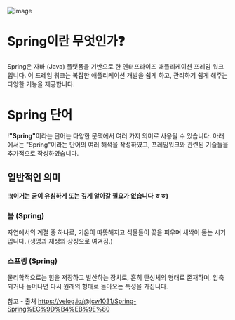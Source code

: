 ![image](https://github.com/user-attachments/assets/90e11622-64f2-4465-8a30-abf2dadc50be)

# Spring이란 무엇인가❓
Spring은 자바 (Java) 플랫폼을 기반으로 한 엔터프라이즈 애플리케이션 프레임 워크입니다. 이 프레임 워크는 복잡한 애플리케이션 개발을 쉽게 하고, 관리하기 쉽게 해주는 다양한 기능을 제공합니다.

# Spring 단어 
!<b>"Spring"</b>이라는 단어는 다양한 문맥에서 여러 가지 의미로 사용될 수 있습니다. 아래에서는 "Spring"이라는 단어의 여러 해석을 작성하였고, 프레임워크와 관련된 기술들을 추가적으로 작성하였습니다.
## 일반적인 의미 
!!<b>(이거는 굳이 유심하게 또는 깊게 알아갈 필요가 없습니다 ㅎㅎ)</b>
### 봄 (Spring)
자연에서의 계절 중 하나로, 기온이 따뜻해지고 식물들이 꽃을 피우며 새싹이 돋는 시기입니다. (생명과 재생의 상징으로 여겨짐.)
### 스프링 (Spring)
물리학적으로는 힘을 저장하고 발산하는 장치로, 흔히 탄성체의 형태로 존재하며, 압축되거나 늘어나면 다시 원래의 형태로 돌아오는 특성을 가집니다.

참고 - 출처
https://velog.io/@jcw1031/Spring-Spring%EC%9D%B4%EB%9E%80
